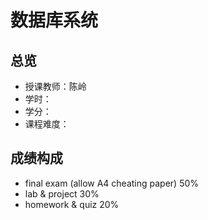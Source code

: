 # 数据库系统

## 总览

- 授课教师：陈岭
- 学时：
- 学分：
- 课程难度：

## 成绩构成

- final exam (allow A4 cheating paper) 50%
- lab & project 30%
- homework & quiz 20%